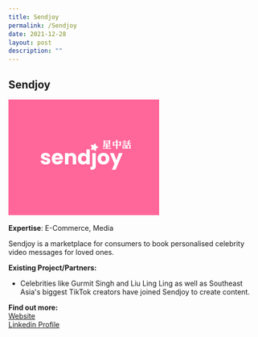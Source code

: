 ```yaml
---
title: Sendjoy
permalink: /Sendjoy
date: 2021-12-28
layout: post
description: ""
---
```

## Sendjoy
![Alt text for image on Isomer site](/images/sendjoy.jpg)

**Expertise**: E-Commerce, Media

Sendjoy is a marketplace for consumers to book personalised celebrity video messages for loved ones. 

**Existing Project/Partners:** 
* Celebrities like Gurmit Singh and Liu Ling Ling as well as Southeast Asia's biggest TikTok creators have joined Sendjoy to create content.


**Find out more:** \
[Website](https://www.sendjoynow.com/)\
[Linkedin Profile](https://www.linkedin.com/company/sendjoy/)